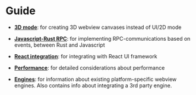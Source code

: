 # Guide

- **[3D mode](3d.md)**: for creating 3D webview canvases instead of UI/2D mode

- **[Javascript-Rust RPC](rpc.md)**: for implementing RPC-communications based on events, between Rust and Javascript

- **[React integration](react.md)**: for integrating with React UI framework

- **[Performance](performance.md)**: for detailed considerations about performance

- **[Engines](engines.md)**: for information about existing platform-specific webview engines. Also contains info about integrating a 3rd party engine.
